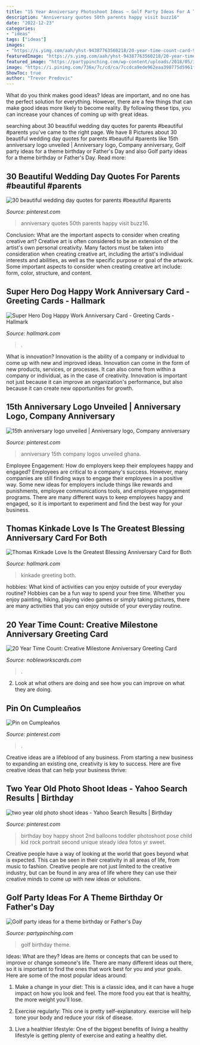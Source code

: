 ```yaml
---
title: "15 Year Anniversary Photoshoot Ideas ~ Golf Party Ideas For A Theme Birthday Or Father&#039;s Day"
description: "Anniversary quotes 50th parents happy visit buzz16"
date: "2022-12-23"
categories:
- "ideas"
tags: ["ideas"]
images:
- "https://s.yimg.com/aah/yhst-94387763560218/20-year-time-count-card-9.jpg"
featuredImage: "https://s.yimg.com/aah/yhst-94387763560218/20-year-time-count-card-9.jpg"
featured_image: "https://partypinching.com/wp-content/uploads/2018/05/in-1024x1024.jpg"
image: "https://i.pinimg.com/736x/7c/cd/ca/7ccdca9ede962eaa398775d5961f0831.jpg"
ShowToc: true
author: "Trevor Predovic"
---
```



What do you think makes good ideas?
Ideas are important, and no one has the perfect solution for everything. However, there are a few things that can make good ideas more likely to become reality. By following these tips, you can increase your chances of coming up with great ideas.

	

		
searching about 30 beautiful wedding day quotes for parents #beautiful #parents you've came to the right page. We have 8 Pictures about 30 beautiful wedding day quotes for parents #beautiful #parents like 15th anniversary logo unveiled | Anniversary logo, Company anniversary, Golf party ideas for a theme birthday or Father&#039;s Day and also Golf party ideas for a theme birthday or Father&#039;s Day. Read more:
		
    
## 30 Beautiful Wedding Day Quotes For Parents #beautiful #parents

<img loading=lazy src="https://i.pinimg.com/736x/99/0f/05/990f05673eb4038d21e81c03efed9341.jpg" onerror="this.onerror=null;this.src='https://tse2.mm.bing.net/th?id=OIP.RC449EXp0_5Og8hGOnaAAwHaJ4&amp;pid=15.1';" alt="30 beautiful wedding day quotes for parents #beautiful #parents">

_Source: pinterest.com_

>anniversary quotes 50th parents happy visit buzz16. 

	

Conclusion: What are the important aspects to consider when creating creative art?
Creative art is often considered to be an extension of the artist's own personal creativity. Many factors must be taken into consideration when creating creative art, including the artist's individual interests and abilities, as well as the specific purpose or goal of the artwork. Some important aspects to consider when creating creative art include: form, color, structure, and content.

    
## Super Hero Dog Happy Work Anniversary Card - Greeting Cards - Hallmark

<img loading=lazy src="https://www.hallmark.com/dw/image/v2/AALB_PRD/on/demandware.static/-/Sites-hallmark-master/default/dw84f874a3/images/finished-goods/products/399M1950/Super-Hero-Dog-Workplace-Anniversary-Card_399M1950_04.jpg?sw=1200&amp;sh=1200&amp;sm=fit" onerror="this.onerror=null;this.src='https://tse4.mm.bing.net/th?id=OIP.Ck3aVrDpHDLC3WtB7Cs0bwHaHa&amp;pid=15.1';" alt="Super Hero Dog Happy Work Anniversary Card - Greeting Cards - Hallmark">

_Source: hallmark.com_

>. 

	

What is innovation?
Innovation is the ability of a company or individual to come up with new and improved ideas. Innovation can come in the form of new products, services, or processes. It can also come from within a company or individual, as in the case of creativity. Innovation is important not just because it can improve an organization's performance, but also because it can create new opportunities for growth.

    
## 15th Anniversary Logo Unveiled | Anniversary Logo, Company Anniversary

<img loading=lazy src="https://i.pinimg.com/736x/d3/d8/8b/d3d88b8b6e592a30adbe59e76bb479be.jpg" onerror="this.onerror=null;this.src='https://tse3.mm.bing.net/th?id=OIP.HokFV4FTZS4832FL4nZBQAHaHa&amp;pid=15.1';" alt="15th anniversary logo unveiled | Anniversary logo, Company anniversary">

_Source: pinterest.com_

>anniversary 15th company logos unveiled ghana. 

	

Employee Engagement: How do employers keep their employees happy and engaged?
Employees are critical to a company's success. However, many companies are still finding ways to engage their employees in a positive way. Some new ideas for employers include things like rewards and punishments, employee communications tools, and employee engagement programs. There are many different ways to keep employees happy and engaged, so it is important to experiment and find the best way for your business.

    
## Thomas Kinkade Love Is The Greatest Blessing Anniversary Card For Both

<img loading=lazy src="https://www.hallmark.com/dw/image/v2/AALB_PRD/on/demandware.static/-/Sites-hallmark-master/default/dw3c29f502/images/finished-goods/Wish-Cottage-Thomas-Kinkade-Anniversary-Card-for-Couple_699AVY2301_03.jpg?sw=1920" onerror="this.onerror=null;this.src='https://tse2.mm.bing.net/th?id=OIP.e3Up60G3-liENMWS2whTmgHaHa&amp;pid=15.1';" alt="Thomas Kinkade Love Is the Greatest Blessing Anniversary Card for Both">

_Source: hallmark.com_

>kinkade greeting both. 

	

hobbies: What kind of activities can you enjoy outside of your everyday routine?
Hobbies can be a fun way to spend your free time. Whether you enjoy painting, hiking, playing video games or simply taking pictures, there are many activities that you can enjoy outside of your everyday routine.

    
## 20 Year Time Count: Creative Milestone Anniversary Greeting Card

<img loading=lazy src="https://s.yimg.com/aah/yhst-94387763560218/20-year-time-count-card-9.jpg" onerror="this.onerror=null;this.src='https://tse3.mm.bing.net/th?id=OIP.I67D9-1i0QVJ34V6LLlE9gHaKy&amp;pid=15.1';" alt="20 Year Time Count: Creative Milestone Anniversary Greeting Card">

_Source: nobleworkscards.com_

>. 

	

2. Look at what others are doing and see how you can improve on what they are doing. 

    
## Pin On Cumpleaños

<img loading=lazy src="https://i.pinimg.com/736x/7c/cd/ca/7ccdca9ede962eaa398775d5961f0831.jpg" onerror="this.onerror=null;this.src='https://tse2.mm.bing.net/th?id=OIP.wAyTgBJ_Sk1ltlhFM4TeOwHaLX&amp;pid=15.1';" alt="Pin on Cumpleaños">

_Source: pinterest.com_

>. 

	

Creative ideas are a lifeblood of any business. From starting a new business to expanding an existing one, creativity is key to success. Here are five creative ideas that can help your business thrive:

    
## Two Year Old Photo Shoot Ideas - Yahoo Search Results | Birthday

<img loading=lazy src="https://i.pinimg.com/736x/db/43/8a/db438a81001f5e9b2082332022567aa6---year-pictures-happy-birthday-photos.jpg" onerror="this.onerror=null;this.src='https://tse4.mm.bing.net/th?id=OIP.CRGs6OHdS4C482hV5SITWwHaLH&amp;pid=15.1';" alt="two year old photo shoot ideas - Yahoo Search Results | Birthday">

_Source: pinterest.com_

>birthday boy happy shoot 2nd balloons toddler photoshoot pose child kid rock portrait second unique steady idea fotos yr sweet. 

	

Creative people have a way of looking at the world that goes beyond what is expected. This can be seen in their creativity in all areas of life, from music to fashion. Creative people are not just limited to the creative industry, but can be found in any area of life where they can use their creative minds to come up with new ideas or solutions.

    
## Golf Party Ideas For A Theme Birthday Or Father&#039;s Day

<img loading=lazy src="https://partypinching.com/wp-content/uploads/2018/05/in-1024x1024.jpg" onerror="this.onerror=null;this.src='https://tse4.mm.bing.net/th?id=OIP.ZWT3MhQPZcsmVvHPNUS39AHaHa&amp;pid=15.1';" alt="Golf party ideas for a theme birthday or Father&#039;s Day">

_Source: partypinching.com_

>golf birthday theme. 

	

Ideas: What are they?
Ideas are items or concepts that can be used to improve or change someone's life. There are many different ideas out there, so it is important to find the ones that work best for you and your goals. Here are some of the most popular ideas around:
1. Make a change in your diet: This is a classic idea, and it can have a huge impact on how you look and feel. The more food you eat that is healthy, the more weight you'll lose.

2. Exercise regularly: This one is pretty self-explanatory. exercise will help tone your body and reduce your risk of disease.

3. Live a healthier lifestyle: One of the biggest benefits of living a healthy lifestyle is getting plenty of exercise and eating a healthy diet.

